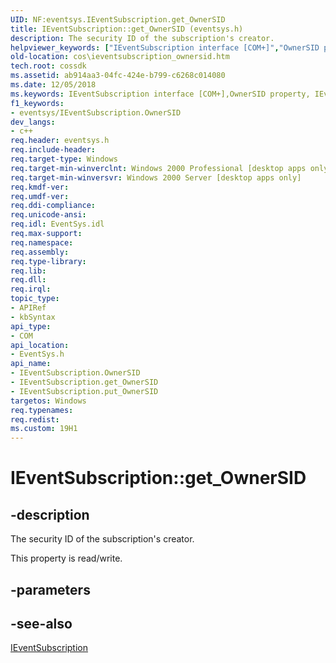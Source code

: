 ```yaml
---
UID: NF:eventsys.IEventSubscription.get_OwnerSID
title: IEventSubscription::get_OwnerSID (eventsys.h)
description: The security ID of the subscription's creator.helpviewer_keywords: ["IEventSubscription interface [COM+]","OwnerSID property","IEventSubscription.OwnerSID","IEventSubscription.get_OwnerSID","IEventSubscription::OwnerSID","IEventSubscription::get_OwnerSID","IEventSubscription::put_OwnerSID","OwnerSID property [COM+]","OwnerSID property [COM+]","IEventSubscription interface","cos.ieventsubscription_ownersid","eventsys/IEventSubscription::OwnerSID","eventsys/IEventSubscription::get_OwnerSID","eventsys/IEventSubscription::put_OwnerSID","get_OwnerSID"]
old-location: cos\ieventsubscription_ownersid.htm
tech.root: cossdk
ms.assetid: ab914aa3-04fc-424e-b799-c6268c014080
ms.date: 12/05/2018
ms.keywords: IEventSubscription interface [COM+],OwnerSID property, IEventSubscription.OwnerSID, IEventSubscription.get_OwnerSID, IEventSubscription::OwnerSID, IEventSubscription::get_OwnerSID, IEventSubscription::put_OwnerSID, OwnerSID property [COM+], OwnerSID property [COM+],IEventSubscription interface, cos.ieventsubscription_ownersid, eventsys/IEventSubscription::OwnerSID, eventsys/IEventSubscription::get_OwnerSID, eventsys/IEventSubscription::put_OwnerSID, get_OwnerSID
f1_keywords:
- eventsys/IEventSubscription.OwnerSID
dev_langs:
- c++
req.header: eventsys.h
req.include-header: 
req.target-type: Windows
req.target-min-winverclnt: Windows 2000 Professional [desktop apps only]
req.target-min-winversvr: Windows 2000 Server [desktop apps only]
req.kmdf-ver: 
req.umdf-ver: 
req.ddi-compliance: 
req.unicode-ansi: 
req.idl: EventSys.idl
req.max-support: 
req.namespace: 
req.assembly: 
req.type-library: 
req.lib: 
req.dll: 
req.irql: 
topic_type:
- APIRef
- kbSyntax
api_type:
- COM
api_location:
- EventSys.h
api_name:
- IEventSubscription.OwnerSID
- IEventSubscription.get_OwnerSID
- IEventSubscription.put_OwnerSID
targetos: Windows
req.typenames: 
req.redist: 
ms.custom: 19H1
---
```


# IEventSubscription::get_OwnerSID


## -description


The security ID of the subscription's creator.

This property is read/write.


## -parameters


## -see-also




<a href="https://docs.microsoft.com/windows/desktop/api/eventsys/nn-eventsys-ieventsubscription">IEventSubscription</a>
 

 

